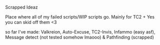 Scrapped Ideaz

Place where all of my failed scripts/WIP scripts go.
Mainly for TC2
+
Yes you can skid off them <3

so far I've made: Valkreion, Auto-Excuse, TC2-Invis, Infammo (easy asf), Message detect (not tested somehow lmaooo) & Pathfinding (scrapped)

